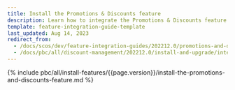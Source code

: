 ```yaml
---
title: Install the Promotions & Discounts feature
description: Learn how to integrate the Promotions & Discounts feature into a Spryker project.
template: feature-integration-guide-template
last_updated: Aug 14, 2023
redirect_from:
  - /docs/scos/dev/feature-integration-guides/202212.0/promotions-and-discounts-feature-integration.html
  - /docs/pbc/all/discount-management/202212.0/install-and-upgrade/integrate-the-promotions-and-discounts-feature.html  
---
```


{% include pbc/all/install-features/{{page.version}}/install-the-promotions-and-discounts-feature.md %} <!-- To edit, see /_includes/pbc/all/install-features/202212.0/install-the-promotions-and-discounts-feature.md -->
